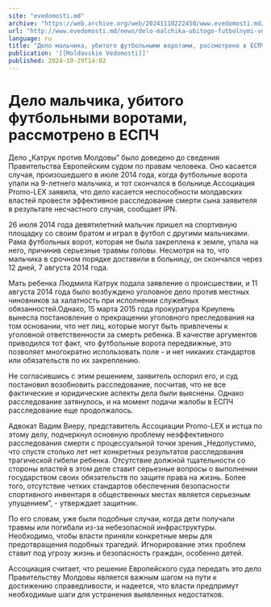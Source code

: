 ```yaml
---
site: "evedomosti.md"
archive: "https://web.archive.org/web/20241110222450/www.evedomosti.md/news/delo-malchika-ubitogo-futbolnymi-vorotami-rassmotreno-v-espc"
url: "http://www.evedomosti.md/news/delo-malchika-ubitogo-futbolnymi-vorotami-rassmotreno-v-espc"
language: ru
title: "Дело мальчика, убитого футбольными воротами, рассмотрено в ЕСПЧ"
publication: '[[Moldavskie Vedomosti]]'
published: 2024-10-29T14:02
---
```


# Дело мальчика, убитого футбольными воротами, рассмотрено в ЕСПЧ

Дело „Катрук против Молдовы” было доведено до сведения Правительства Европейским судом по правам человека. Оно касается случая, произошедшего в июле 2014 года, когда футбольные ворота упали на 9-летнего мальчика, и тот скончался в больнице.Ассоциация Promo-LEX заявила, что дело касается неспособности молдавских властей провести эффективное расследование смерти сына заявителя в результате несчастного случая, сообщает IPN.

26 июля 2014 года девятилетний мальчик пришел на спортивную площадку со своим братом и играл в футбол с другими мальчиками. Рама футбольных ворот, которая не была закреплена к земле, упала на него, причинив серьезные травмы головы. Несмотря на то, что мальчика в срочном порядке доставили в больницу, он скончался через 12 дней, 7 августа 2014 года.

Мать ребенка Людмила Катрук подала заявление о происшествии, и 11 августа 2014 года было возбуждено уголовное дело против местных чиновников за халатность при исполнении служебных обязанностей.Однако, 15 марта 2015 года прокуратура Криулень вынесла постановление о прекращении уголовного преследования на том основании, что нет лиц, которые могут быть привлечены к уголовной ответственности за смерть ребенка. В качестве аргументов приводился тот факт, что футбольные ворота передвижные, это позволяет многократно использовать поле - и нет никаких стандартов или обязательств по их закреплению.

Не согласившись с этим решением, заявитель оспорил его, и суд постановил возобновить расследование, посчитав, что не все фактические и юридические аспекты дела были выяснены. Однако расследование затянулось, и на момент подачи жалобы в ЕСПЧ расследование еще продолжалось.

Адвокат Вадим Виеру, представитель Ассоциации Promo-LEX и истца по этому делу, подчеркнул основную проблему неэффективного расследования смерти с процессуальной точки зрения.„Недопустимо, что спустя столько лет нет конкретных результатов расследования трагической гибели ребенка. Отсутствие должной тщательности со стороны властей в этом деле ставит серьезные вопросы о выполнении государством своих обязательств по защите права на жизнь. Более того, отсутствие четких стандартов обеспечения безопасности спортивного инвентаря в общественных местах является серьезным упущением”, - утверждает защитник.

По его словам, уже были подобные случаи, когда дети получали травмы или погибали из-за небезопасной инфраструктуры. Необходимо, чтобы власти приняли конкретные меры для предотвращения подобных трагедий. Игнорирование этих проблем ставит под угрозу жизнь и безопасность граждан, особенно детей.

Ассоциация считает, что решение Европейского суда передать это дело Правительству Молдовы является важным шагом на пути к достижению справедливости, и надеется, что власти предпримут необходимые шаги для устранения выявленных недостатков.